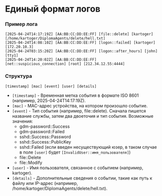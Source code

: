 # Единый формат логов

### Пример лога
```
[2025-04-24T14:17:19Z] [AA:BB:CC:DD:EE:FF] [file::delete] [kartoger] [/home/kartoger/DiplomaAgents/delete/hell.txt]
[2025-04-24T14:08:10Z] [AA:BB:CC:DD:EE:FF] [logon::failed] [kartoger] [172.20.10.3]
[2025-04-24T03:15:20Z] [AA:BB:CC:DD:EE:FF] [logon::after_hours] [john] [tty1]
[2025-04-24T14:20:02Z] [AA:BB:CC:DD:EE:FF] [net::suspicious_connection] [root] [212.34.12.55:4444]
```

### Структура
`[timestamp] [mac] [event] [user] [details]`
- `[timestamp]` - Временная метка события в формате ISO 8601 (например, 2025-04-24T14:17:19Z).
- `[mac]` - MAC-адрес устройства, на котором произошло событие.
- `[event]` - Тип события (например, file::delete). Сначала пишется название службы, затем два двоеточия и тип события.
Возможные значения:
  - gdm-password::Success
  - gdm-password::Failed
  - sshd::Success::Password
  - sshd::Success::PublicKey
  - sshd::Failed (если введен несуществующий юзер, в таком случае в поле `[user]` будет `[InvalidUser::имя_пользователя]`)
  - file::Delete
  - file::Modify
- `[user]` - Имя пользователя, связанное с событием (например, kartoger).
- `[details]` - Дополнительные сведения о событии, такие как путь к файлу или IP-адрес (например, /home/kartoger/DiplomaAgents/delete/hell.txt).
